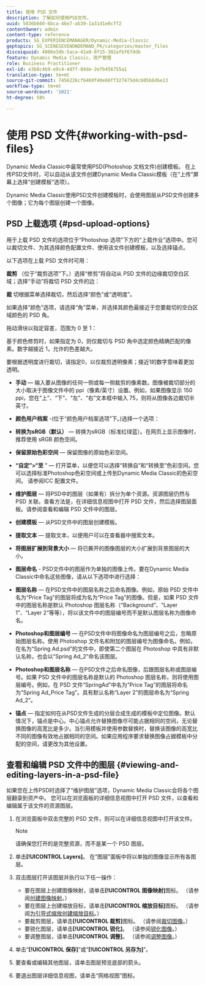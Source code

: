 ```yaml
---
title: 使用 PSD 文件
description: 了解如何使用PSD文件。
uuid: 5836b660-6bca-46e7-ab39-1a31d1e0cff2
contentOwner: admin
content-type: reference
products: SG_EXPERIENCEMANAGER/Dynamic-Media-Classic
geptopics: SG_SCENESEVENONDEMAND_PK/categories/master_files
discoiquuid: 4086e3db-5aca-41a0-8f15-302afbf67ddb
feature: Dynamic Media Classic，资产管理
role: Business Practitioner
exl-id: e3b8c4b9-e9c4-4d7f-84de-2efb456755a1
translation-type: tm+mt
source-git-commit: 7456226cf6469f40e66ff327475d4c605b6d6e13
workflow-type: tm+mt
source-wordcount: '1021'
ht-degree: 58%

---
```


# 使用 PSD 文件{#working-with-psd-files}

Dynamic Media Classic中最常使用PSD(Photoshop 文档文件)创建模板。 在上传PSD文件时，可以自动从该文件创建Dynamic Media Classic模板（在“上传”屏幕上选择“创建模板”选项）。

Dynamic Media Classic使用PSD文件创建模板时，会使用图层从PSD文件创建多个图像；它为每个图层创建一个图像。

## PSD 上载选项 {#psd-upload-options}

用于上载 PSD 文件的选项位于“Photoshop 选项”下方的“上载作业”选项中。您可以裁切文件、为其选择颜色配置文件、使用该文件创建模板，以及选择锚点。

以下选项在上载 PSD 文件时可用：

**裁剪** （位于“裁剪选项”下。）选择“修剪”将自动从 PSD 文件的边缘裁切空白区域；选择“手动”将裁切 PSD 文件的边：

**裁** 切根据菜单选择裁切，然后选择“颜色”或“透明度”。

如果选择“颜色”选项，请选择“角”菜单，并选择其颜色最接近于您要裁切的空白区域颜色的 PSD 角。

拖动滑块以指定容差，范围为 0 至 1：

基于颜色修剪时，如果指定为 0，则仅裁切与 PSD 角中选定颜色精确匹配的像素。数字越接近 1，允许的色差越大。

要根据透明度进行裁切，请指定0，以仅裁剪透明像素；接近1的数字意味着更加透明。

* **手动**  — 输入要从图像的任何一侧或每一侧裁剪的像素数。图像被裁切部分的大小取决于图像文件中的 ppi（像素/英寸）设置。例如，如果图像显示 150 ppi，您在“上”、“下”、“左”、“右”文本框中输入 75，则将从图像各边裁切半英寸。

* **颜色用户档案** -(位于“颜色用户档案选项”下。)选择一个选项：

* **转换为sRGB（默认）**  — 转换为sRGB（标准红绿蓝）。在网页上显示图像时，推荐使用 sRGB 颜色空间。

* **保留原始色彩空间**  — 保留图像的原始色彩空间。

* **“自定”>“至** ” — 打开菜单，以便您可以选择“转换自”和“转换至”色彩空间。您可以选择标准Photoshop色彩空间或上传到Dynamic Media Classic的色彩空间。 请参阅ICC 配置文件。

* **维护图层**  — 将PSD中的图层（如果有）拆分为单个资源。资源图层仍然与 PSD 关联。查看方法是，在详细信息视图中打开 PSD 文件，然后选择图层面板。请参阅查看和编辑 PSD 文件中的图层。

* **创建模板**  — 从PSD文件中的图层创建模板。

* **提取文本**  — 提取文本，以便用户可以在查看器中搜索文本。

* **将图层扩展到背景大小**  — 将已撕开的图像图层的大小扩展到背景图层的大小。

* **图层命名** - PSD文件中的图层作为单独的图像上传。要在Dynamic Media Classic中命名这些图像，请从以下选项中进行选择：

* **图层名称**  — 在PSD文件中的图层名称之后命名图像。例如，原始 PSD 文件中名为“Price Tag”的图层将成为名为“Price Tag”的图像。但是，如果 PSD 文件中的图层名称是默认 Photoshop 图层名称（“Background”、“Layer 1”、“Layer 2”等等），将以该文件中的图层编号而不是默认图层名称为图像命名。

* **Photoshop和图层编号**  — 在PSD文件中将图像命名为图层编号之后，忽略原始图层名称。使用 Photoshop 文件名和附加的图层编号为图像命名。例如，在名为“Spring Ad.psd”的文件中，即使第二个图层在 Photoshop 中具有非默认名称，也会以“Spring Ad_2”命名该图层。

* **Photoshop和图层名称**  — 在PSD文件之后命名图像，后跟图层名称或图层编号。如果 PSD 文件中的图层名称是默认的 Photoshop 图层名称，则将使用图层编号。例如，在 PSD 文件“SpringAd”中名为“Price Tag”的图层将命名为“Spring Ad_Price Tag”。具有默认名称“Layer 2”的图层命名为“Spring Ad_2”。

* **锚点**  — 指定如何在从PSD文件生成的分层合成生成的模板中定位图像。默认情况下，锚点是中心。中心锚点允许替换图像尽可能占据相同的空间，无论替换图像的高宽比是多少。当引用模板并使用参数替换时，替换该图像的高宽比不同的图像有效地占据相同的空间。如果应用程序要求替换图像占据模板中分配的空间，请更改为其他设置。

## 查看和编辑 PSD 文件中的图层 {#viewing-and-editing-layers-in-a-psd-file}

如果您在上传PSD时选择了“维护图层”选项，Dynamic Media Classic会将各个图层翻录到资产中。 您可以在浏览面板的详细信息视图中打开 PSD 文件，以查看和编辑属于该文件的资源图层。

1. 在浏览面板中双击完整的 PSD 文件，则可以在详细信息视图中打开该文件。

   >[!NOTE]
   >
   >请确保您打开的是完整资源，而不是某一个 PSD 图层。

1. 单击&#x200B;**[!UICONTROL Layers]**。 在“图层”面板中将以单独的图像显示所有各图层。
1. 双击图层打开该图层并执行以下任一操作：

   * 要在图层上创建图像映射，请单击&#x200B;**[!UICONTROL 图像映射]**&#x200B;图标。 （请参阅[创建图像映射](creating-image-maps.md#creating_image_maps)。）
   * 要在图层上创建缩放目标，请单击&#x200B;**[!UICONTROL 缩放目标]**&#x200B;图标。 （请参阅[为引导式缩放创建缩放目标](creating-zoom-targets-guided-zoom.md#creating_zoom_targets_for_guided_zoom)。）
   * 要裁剪图层，请单击&#x200B;**[!UICONTROL 裁剪]**&#x200B;图标。 （请参阅[裁切图像](cropping-image.md#cropping_an_image)。）
   * 要锐化图层，请单击&#x200B;**[!UICONTROL 锐化]**。 （请参阅[锐化图像](sharpening-image.md#sharpening_an_image)。）
   * 要调整图层，请单击&#x200B;**[!UICONTROL 调整]**。 （请参阅[调整图像](adjusting-image.md#adjusting_an_image)。）

1. 单击“**[!UICONTROL 保存]**”或“**[!UICONTROL 另存为]**”。
1. 要查看或编辑其他图层，请单击图层预览底部的箭头。
1. 要退出图层详细信息视图，请单击“网格视图”图标。
